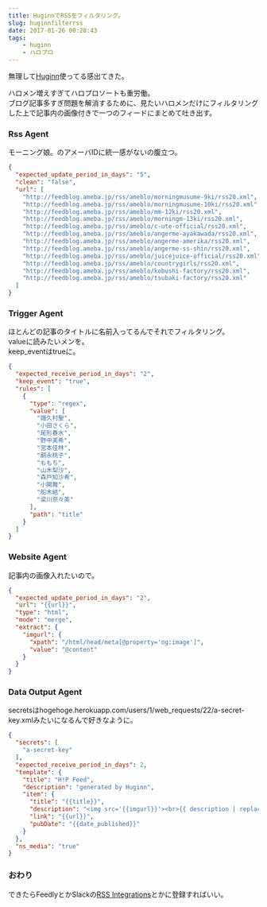 ```yaml
---
title: HuginnでRSSをフィルタリング。
slug: huginnfilterrss
date: 2017-01-26 00:28:43
tags:
    - huginn
    - ハロプロ
---
```

無理して[Huginn](https://github.com/cantino/huginn)使ってる感出てきた。  

ハロメン増えすぎてハロプロソートも重労働。  
ブログ記事多すぎ問題を解消するために、見たいハロメンだけにフィルタリングした上で記事内の画像付きで一つのフィードにまとめて吐き出す。   
<!--more-->

### Rss Agent
モーニング娘。のアメーバIDに統一感がないの腹立つ。  
```json
{
  "expected_update_period_in_days": "5",
  "clean": "false",
  "url": [
    "http://feedblog.ameba.jp/rss/ameblo/morningmusume-9ki/rss20.xml",
    "http://feedblog.ameba.jp/rss/ameblo/morningmusume-10ki/rss20.xml",
    "http://feedblog.ameba.jp/rss/ameblo/mm-12ki/rss20.xml",
    "http://feedblog.ameba.jp/rss/ameblo/morningm-13ki/rss20.xml",
    "http://feedblog.ameba.jp/rss/ameblo/c-ute-official/rss20.xml",
    "http://feedblog.ameba.jp/rss/ameblo/angerme-ayakawada/rss20.xml",
    "http://feedblog.ameba.jp/rss/ameblo/angerme-amerika/rss20.xml",
    "http://feedblog.ameba.jp/rss/ameblo/angerme-ss-shin/rss20.xml",
    "http://feedblog.ameba.jp/rss/ameblo/juicejuice-official/rss20.xml",
    "http://feedblog.ameba.jp/rss/ameblo/countrygirls/rss20.xml",
    "http://feedblog.ameba.jp/rss/ameblo/kobushi-factory/rss20.xml",
    "http://feedblog.ameba.jp/rss/ameblo/tsubaki-factory/rss20.xml"
  ]
}
```

### Trigger Agent
ほとんどの記事のタイトルに名前入ってるんでそれでフィルタリング。  
valueに読みたいメンを。  
keep_eventはtrueに。
```json
{
  "expected_receive_period_in_days": "2",
  "keep_event": "true",
  "rules": [
    {
      "type": "regex",
      "value": [
        "譜久村聖",
        "小田さくら",
        "尾形春水",
        "野中美希",
        "宮本佳林",
        "嗣永桃子",
        "ももち",
        "山木梨沙",
        "森戸知沙希",
        "小関舞",
        "船木結",
        "梁川奈々美"
      ],
      "path": "title"
    }
  ]
}
```

### Website Agent
記事内の画像入れたいので。
```json
{
  "expected_update_period_in_days": "2",
  "url": "{{url}}",
  "type": "html",
  "mode": "merge",
  "extract": {
    "imgurl": {
      "xpath": "/html/head/meta[@property='og:image']",
      "value": "@content"
    }
  }
}
```

### Data Output Agent
secretsはhogehoge.herokuapp.com/users/1/web_requests/22/a-secret-key.xmlみたいになるんで好きなように。
```json
{
  "secrets": [
    "a-secret-key"
  ],
  "expected_receive_period_in_days": 2,
  "template": {
    "title": "H!P Feed",
    "description": "generated by Huginn",
    "item": {
      "title": "{{title}}",
      "description": "<img src='{{imgurl}}'><br>{{ description | replace: '<p>『著作権保護のため、記事の一部のみ表示されております。』<\/p>\n\n<\/p>' ''}}",
      "link": "{{url}}",
      "pubDate": "{{date_published}}"
    }
  },
  "ns_media": "true"
}
```

### おわり
できたらFeedlyとかSlackの[RSS Integrations](https://indivi-rnls.slack.com/apps/A0F81R7U7-rss)とかに登録すればいい。
